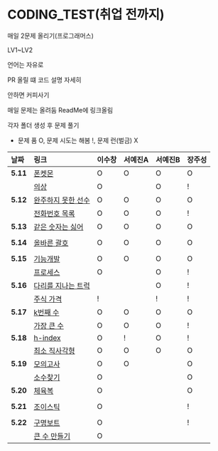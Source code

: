 # CODING_TEST(취업 전까지)
매일 2문제 올리기(프로그래머스)


LV1~LV2


언어는 자유로 


PR 올릴 떄 코드 설명 자세히


안하면 커피사기

매일 문제는 올려둠 ReadMe에 링크올림

각자 폴더 생성 후 문제 풀기

- 문제 품 O, 문제 시도는 해봄 !, 문제 런(벌금) X

| 날짜 | 링크 | 이수창 | 서예진A | 서예진B | 장주성 |
| :----------|:----------|:----------| :----------| :----------| :----------|
| **5.11**| [폰켓몬](https://school.programmers.co.kr/learn/courses/30/lessons/1845)| O | O | O |O |
| | [의상](https://school.programmers.co.kr/learn/courses/30/lessons/42578) | O |  | O | ! |
| **5.12**|  [완주하지 못한 선수](https://school.programmers.co.kr/learn/courses/30/lessons/42576) | O | O | O | O |
| |   [전화번호 목록](https://school.programmers.co.kr/learn/courses/30/lessons/42577) | O | O | O | ! |
| **5.13**| [같은 숫자는 싫어](https://school.programmers.co.kr/learn/courses/30/lessons/12906) | O | O | O | O |
| |  |   |  |  |  |
| **5.14**| [올바른 괄호](https://school.programmers.co.kr/learn/courses/30/lessons/12909)| O | O | O | O |
| |    |  |  |  |  |
| **5.15**| [기능개발](https://school.programmers.co.kr/learn/courses/30/lessons/42586)  | O | O | O | O |
| |[프로세스](https://school.programmers.co.kr/learn/courses/30/lessons/42587)    | O |  | O | ! |
|**5.16** | [다리를 지나는 트럭](https://school.programmers.co.kr/learn/courses/30/lessons/42583)|  |  | O | ! |
|  | [주식 가격](https://school.programmers.co.kr/learn/courses/30/lessons/42584)| ! |  | ! |!  |
| **5.17** |[k번째 수](https://school.programmers.co.kr/learn/courses/30/lessons/42748) | O | O | O |  O|
| |[가장 큰 수](https://school.programmers.co.kr/learn/courses/30/lessons/42746) | O | O | O | ! |
| **5.18** | [h-index](https://school.programmers.co.kr/learn/courses/30/lessons/42747)| O | ! | O | ! |
|  | [최소 직사각형](https://school.programmers.co.kr/learn/courses/30/lessons/86491)| O | O | O |O  |
| **5.19** |[모의고사](https://school.programmers.co.kr/learn/courses/30/lessons/42840)| O | O |  | O |
|  | [소수찾기](https://school.programmers.co.kr/learn/courses/30/lessons/42839)| O |  |  | O |
| **5.20** |[체육복](https://school.programmers.co.kr/learn/courses/30/lessons/42862) | O|  |  | O |
|  | |  |  |  |  |
| **5.21** | [조이스틱](https://school.programmers.co.kr/learn/courses/30/lessons/42860)| O|  |  | ! |
|  | |  |  |  |  |
| **5.22** | [구명보트](https://school.programmers.co.kr/learn/courses/30/lessons/42885)| O|  |  | ! |
|  |[큰 수 만들기](https://school.programmers.co.kr/learn/courses/30/lessons/42883) | O|  |  |  |
